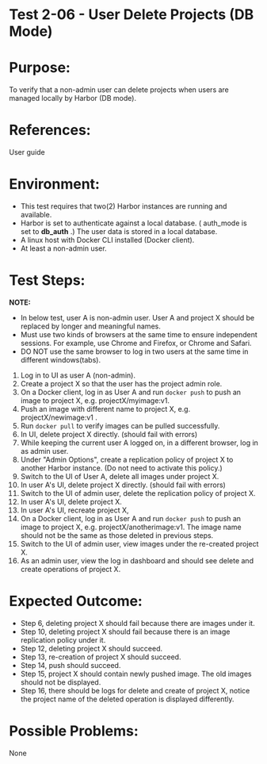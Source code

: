 Test 2-06 - User Delete Projects (DB Mode)
=======

# Purpose:

To verify that a non-admin user can delete projects when users are managed locally by Harbor (DB mode).

# References:
User guide

# Environment:
* This test requires that two(2) Harbor instances are running and available.
* Harbor is set to authenticate against a local database. ( auth_mode is set to **db_auth** .) The user data is stored in a local database.
* A linux host with Docker CLI installed (Docker client).
* At least a non-admin user. 

# Test Steps:

**NOTE:**  
* In below test, user A is non-admin user. User A and project X should be replaced by longer and meaningful names.
* Must use two kinds of browsers at the same time to ensure independent sessions. For example, use Chrome and Firefox, or Chrome and Safari. 
* DO NOT use the same browser to log in two users at the same time in different windows(tabs).

1. Log in to UI as user A (non-admin).
2. Create a project X so that the user has the project admin role.
3. On a Docker client, log in as User A and run `docker push` to push an image to project X, e.g. projectX/myimage:v1.
4. Push an image with different name to project X, e.g. projectX/newimage:v1 .
5. Run `docker pull` to verify images can be pulled successfully.
6. In UI, delete project X directly. (should fail with errors)
7. While keeping the current user A logged on, in a different browser, log in as admin user. 
8. Under "Admin Options", create a replication policy of project X to another Harbor instance. (Do not need to activate this policy.)
9. Switch to the UI of User A, delete all images under project X.
10. In user A's UI, delete project X directly. (should fail with errors)
11. Switch to the UI of admin user, delete the replication policy of project X.
12. In user A's UI, delete project X. 
13. In user A's UI, recreate project X, 
14. On a Docker client, log in as User A and run `docker push` to push an image to project X, e.g. projectX/anotherimage:v1. The image name should not be the same as those deleted in previous steps.
15. Switch to the UI of admin user, view images under the re-created project X.
16. As an admin user, view the log in dashboard and should see delete and create operations of project X.

# Expected Outcome:
* Step 6, deleting project X should fail because there are images under it.
* Step 10, deleting project X should fail because there is an image replication policy under it.
* Step 12, deleting project X should succeed.
* Step 13, re-creation of project X should succeed.
* Step 14, push should succeed.
* Step 15, project X should contain newly pushed image. The old images should not be displayed.
* Step 16, there should be logs for delete and create of project X, notice the project name of the deleted operation is displayed differently.

# Possible Problems:
None
